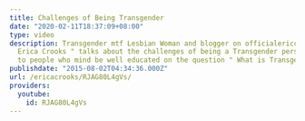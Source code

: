 ```yaml
---
title: Challenges of Being Transgender
date: "2020-02-11T18:37:09+08:00"
type: video
description: Transgender mtf Lesbian Woman and blogger on officialericcrooks.com "
  Erica Crooks " talks about the challenges of being a Transgender person and explaining
  to people who mind be well educated on the question " What is Transgender ? "
publishdate: "2015-08-02T04:34:36.000Z"
url: /ericacrooks/RJAG80L4gVs/
providers:
  youtube:
    id: RJAG80L4gVs
---
```

